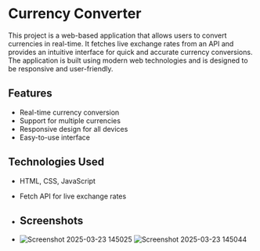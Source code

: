 # Currency Converter

This project is a web-based application that allows users to convert currencies in real-time. It fetches live exchange rates from an API and provides an intuitive interface for quick and accurate currency conversions. The application is built using modern web technologies and is designed to be responsive and user-friendly.

## Features
- Real-time currency conversion
- Support for multiple currencies
- Responsive design for all devices
- Easy-to-use interface

## Technologies Used
- HTML, CSS, JavaScript
- Fetch API for live exchange rates

- ## Screenshots
- ![Screenshot 2025-03-23 145025](https://github.com/user-attachments/assets/9c76e2e6-7488-4324-b89b-b11b54068048)
![Screenshot 2025-03-23 145044](https://github.com/user-attachments/assets/15ac3f6e-00c9-43d1-953f-0730cf9dbf47)
